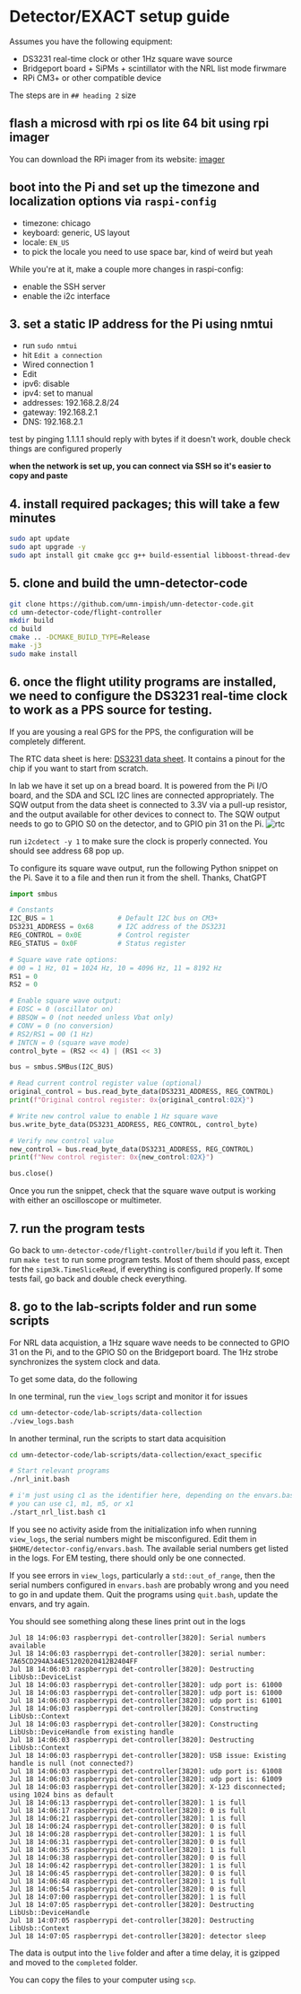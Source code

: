 # Detector/EXACT setup guide
Assumes you have the following equipment:
- DS3231 real-time clock or other 1Hz square wave source
- Bridgeport board + SiPMs + scintillator with the NRL list mode firwmare
- RPi CM3+ or other compatible device

The steps are in `## heading 2` size

## flash a microsd with rpi os lite 64 bit using rpi imager
You can download the RPi imager from its website: [imager](https://www.raspberrypi.com/software/)

## boot into the Pi and set up the timezone and localization options via `raspi-config`
- timezone: chicago
- keyboard: generic, US layout
- locale: `EN_US`
- to pick the locale you need to use space bar, kind of weird but yeah

While you're at it, make a couple more changes in raspi-config:
- enable the SSH server
- enable the i2c interface

## 3. set a static IP address for the Pi using nmtui
- run `sudo nmtui`
- hit `Edit a connection`
- Wired connection 1
- Edit
- ipv6: disable
- ipv4: set to manual
- addresses: 192.168.2.8/24
- gateway: 192.168.2.1
- DNS: 192.168.2.1

test by pinging 1.1.1.1
should reply with bytes
if it doesn't work, double check things are configured properly

**when the network is set up, you can connect via SSH so it's easier to copy and paste**

## 4. install required packages; this will take a few minutes
```bash
sudo apt update
sudo apt upgrade -y
sudo apt install git cmake gcc g++ build-essential libboost-thread-dev libusb-1.0-0-dev libgtest-dev libsystemd-dev libgpiod-dev python3-smbus
```

## 5. clone and build the umn-detector-code
```bash
git clone https://github.com/umn-impish/umn-detector-code.git
cd umn-detector-code/flight-controller
mkdir build
cd build
cmake .. -DCMAKE_BUILD_TYPE=Release
make -j3
sudo make install
```

## 6. once the flight utility programs are installed, we need to configure the DS3231 real-time clock to work as a PPS source for testing.
If you are yousing a real GPS for the PPS, the configuration will be completely different.

The RTC data sheet is here: [DS3231 data sheet](https://www.analog.com/media/en/technical-documentation/data-sheets/ds3231.pdf).
It contains a pinout for the chip if you want to start from scratch.

In lab we have it set up on a bread board.
It is powered from the Pi I/O board,
    and the SDA and SCL I2C lines are connected appropriately.
The SQW output from the data sheet is connected to 3.3V via a pull-up resistor,
    and the output available for other devices to connect to.
The SQW output needs to go to GPIO S0 on the detector,
    and to GPIO pin 31 on the Pi.
![rtc](rtc.png)

run `i2cdetect -y 1` to make sure the clock is properly connected.
You should see address 68 pop up.

To configure its square wave output, run the following Python snippet on the Pi.
Save it to a file and then run it from the shell. Thanks, ChatGPT
```py
import smbus

# Constants
I2C_BUS = 1                # Default I2C bus on CM3+
DS3231_ADDRESS = 0x68      # I2C address of the DS3231
REG_CONTROL = 0x0E         # Control register
REG_STATUS = 0x0F          # Status register

# Square wave rate options:
# 00 = 1 Hz, 01 = 1024 Hz, 10 = 4096 Hz, 11 = 8192 Hz
RS1 = 0
RS2 = 0

# Enable square wave output:
# EOSC = 0 (oscillator on)
# BBSQW = 0 (not needed unless Vbat only)
# CONV = 0 (no conversion)
# RS2/RS1 = 00 (1 Hz)
# INTCN = 0 (square wave mode)
control_byte = (RS2 << 4) | (RS1 << 3)

bus = smbus.SMBus(I2C_BUS)

# Read current control register value (optional)
original_control = bus.read_byte_data(DS3231_ADDRESS, REG_CONTROL)
print(f"Original control register: 0x{original_control:02X}")

# Write new control value to enable 1 Hz square wave
bus.write_byte_data(DS3231_ADDRESS, REG_CONTROL, control_byte)

# Verify new control value
new_control = bus.read_byte_data(DS3231_ADDRESS, REG_CONTROL)
print(f"New control register: 0x{new_control:02X}")

bus.close()
```

Once you run the snippet,
    check that the square wave output is working with either an oscilloscope or multimeter.

## 7. run the program tests
Go back to `umn-detector-code/flight-controller/build` if you left it.
Then run `make test` to run some program tests.
Most of them should pass, except for the `sipm3k.TimeSliceRead`, if everything
is configured properly.
If some tests fail, go back and double check everything.

## 8. go to the lab-scripts folder and run some scripts
For NRL data acquistion,
    a 1Hz square wave needs to be connected to GPIO 31 on the Pi,
    and to the GPIO S0 on the Bridgeport board.
The 1Hz strobe synchronizes the system clock and data.

To get some data, do the following

In one terminal, run the `view_logs` script and monitor it for issues
```bash
cd umn-detector-code/lab-scripts/data-collection
./view_logs.bash
```

In another terminal, run the scripts to start data acquisition
```bash
cd umn-detector-code/lab-scripts/data-collection/exact_specific

# Start relevant programs
./nrl_init.bash

# i'm just using c1 as the identifier here, depending on the envars.bash file,
# you can use c1, m1, m5, or x1
./start_nrl_list.bash c1
```

If you see no activity aside from the initialization info when running `view_logs`, the serial numbers might be misconfigured. Edit them in `$HOME/detector-config/envars.bash`. The available serial numbers get listed in the logs. For EM testing, there should only be one connected.

If you see errors in `view_logs`, particularly a `std::out_of_range`, then
the serial numbers configured in `envars.bash` are probably wrong and you need to
go in and update them. Quit the programs using `quit.bash`, update the envars,
and try again.

You should see something along these lines print out in the logs
```
Jul 18 14:06:03 raspberrypi det-controller[3820]: Serial numbers available
Jul 18 14:06:03 raspberrypi det-controller[3820]: serial number: 7A65CD294A344E51202020412B2404FF
Jul 18 14:06:03 raspberrypi det-controller[3820]: Destructing LibUsb::DeviceList
Jul 18 14:06:03 raspberrypi det-controller[3820]: udp port is: 61000
Jul 18 14:06:03 raspberrypi det-controller[3820]: udp port is: 61000
Jul 18 14:06:03 raspberrypi det-controller[3820]: udp port is: 61001
Jul 18 14:06:03 raspberrypi det-controller[3820]: Constructing LibUsb::Context
Jul 18 14:06:03 raspberrypi det-controller[3820]: Constructing LibUsb::DeviceHandle from existing handle
Jul 18 14:06:03 raspberrypi det-controller[3820]: Destructing LibUsb::Context
Jul 18 14:06:03 raspberrypi det-controller[3820]: USB issue: Existing handle is null (not connected?)
Jul 18 14:06:03 raspberrypi det-controller[3820]: udp port is: 61008
Jul 18 14:06:03 raspberrypi det-controller[3820]: udp port is: 61009
Jul 18 14:06:03 raspberrypi det-controller[3820]: X-123 disconnected; using 1024 bins as default
Jul 18 14:06:13 raspberrypi det-controller[3820]: 1 is full
Jul 18 14:06:17 raspberrypi det-controller[3820]: 0 is full
Jul 18 14:06:21 raspberrypi det-controller[3820]: 1 is full
Jul 18 14:06:24 raspberrypi det-controller[3820]: 0 is full
Jul 18 14:06:28 raspberrypi det-controller[3820]: 1 is full
Jul 18 14:06:31 raspberrypi det-controller[3820]: 0 is full
Jul 18 14:06:35 raspberrypi det-controller[3820]: 1 is full
Jul 18 14:06:38 raspberrypi det-controller[3820]: 0 is full
Jul 18 14:06:42 raspberrypi det-controller[3820]: 1 is full
Jul 18 14:06:45 raspberrypi det-controller[3820]: 0 is full
Jul 18 14:06:48 raspberrypi det-controller[3820]: 1 is full
Jul 18 14:06:54 raspberrypi det-controller[3820]: 0 is full
Jul 18 14:07:00 raspberrypi det-controller[3820]: 1 is full
Jul 18 14:07:05 raspberrypi det-controller[3820]: Destructing LibUsb::DeviceHandle
Jul 18 14:07:05 raspberrypi det-controller[3820]: Destructing LibUsb::Context
Jul 18 14:07:05 raspberrypi det-controller[3820]: detector sleep
```

The data is output into the `live` folder and after a time delay, it is gzipped and moved to the `completed` folder.

You can copy the files to your computer using `scp`.
